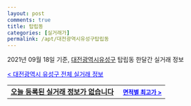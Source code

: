 ```yaml
---
layout: post
comments: true
title: 탑립동
categories: [실거래가]
permalink: /apt/대전광역시유성구탑립동
---
```


2021년 09월 18일 기준, <a href="/apt/대전광역시유성구">대전광역시유성구</a> 탑립동 한달간 실거래 정보

<a style="color: blue;" href="/apt/대전광역시유성구">< 대전광역시 유성구 전체 실거래 정보</a>
<!---- start ---->
<table>
  <tr>
    <td colspan="4" style="font-weight: bold;"><a href="/apt/대전광역시유성구탑립동{name_without_space}">오늘 등록된 실거래 정보가 없습니다</a> &nbsp;&nbsp;&nbsp; <a style="color: blue; font-size: smaller;" href="/apt/대전광역시유성구탑립동{name_without_space}">면적별 최고가 ></a></td>
  </tr>
    
</table>
<!---- end ---->
    